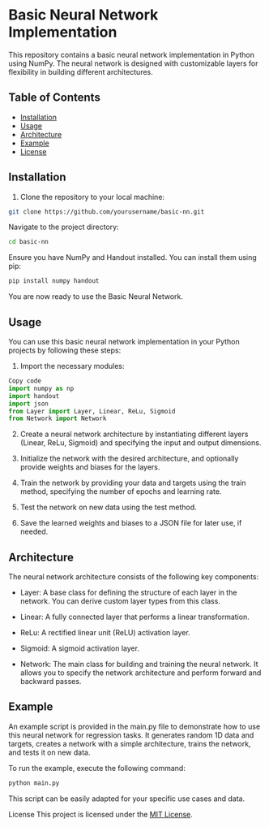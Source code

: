 # Basic Neural Network Implementation

This repository contains a basic neural network implementation in Python using NumPy. The neural network is designed with customizable layers for flexibility in building different architectures.

## Table of Contents

- [Installation](#installation)
- [Usage](#usage)
- [Architecture](#architecture)
- [Example](#example)
- [License](#license)

## Installation

1. Clone the repository to your local machine:

```bash
git clone https://github.com/yourusername/basic-nn.git
```
Navigate to the project directory:
```bash
cd basic-nn
```
Ensure you have NumPy and Handout installed. You can install them using pip:
```bash
pip install numpy handout
```
You are now ready to use the Basic Neural Network.
## Usage
You can use this basic neural network implementation in your Python projects by following these steps:
1. Import the necessary modules:
```python
Copy code
import numpy as np
import handout
import json
from Layer import Layer, Linear, ReLu, Sigmoid
from Network import Network
```
2. Create a neural network architecture by instantiating different layers (Linear, ReLu, Sigmoid) and specifying the input and output dimensions.

3. Initialize the network with the desired architecture, and optionally provide weights and biases for the layers.

4. Train the network by providing your data and targets using the train method, specifying the number of epochs and learning rate.

5. Test the network on new data using the test method.

6. Save the learned weights and biases to a JSON file for later use, if needed.

## Architecture
The neural network architecture consists of the following key components:

- Layer: A base class for defining the structure of each layer in the network. You can derive custom layer types from this class.

- Linear: A fully connected layer that performs a linear transformation.

- ReLu: A rectified linear unit (ReLU) activation layer.

- Sigmoid: A sigmoid activation layer.

- Network: The main class for building and training the neural network. It allows you to specify the network architecture and perform forward and backward passes.

## Example
An example script is provided in the main.py file to demonstrate how to use this neural network for regression tasks. It generates random 1D data and targets, creates a network with a simple architecture, trains the network, and tests it on new data.

To run the example, execute the following command:

```bash
python main.py
```
This script can be easily adapted for your specific use cases and data.

License
This project is licensed under the [MIT License](LICENSE).
